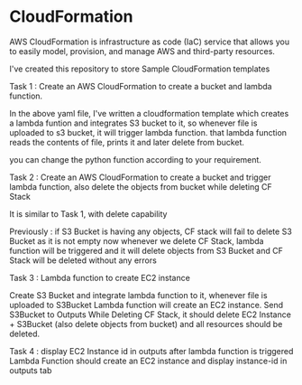 # CloudFormation
AWS CloudFormation is infrastructure as code (IaC) service that allows you to easily model, provision, and manage AWS and third-party resources. 

I've created this repository to store Sample CloudFormation templates


Task 1 : Create an AWS CloudFormation to create a bucket and lambda function.

  In the above yaml file, I've written a cloudformation template which creates a lambda funtion and integrates S3 bucket to it,
  so whenever file is uploaded to s3 bucket, it will trigger lambda function.
  that lambda function reads the contents of file, prints it and later delete from bucket.
  
  you can change the python function according to your requirement. 


Task 2 : Create an AWS CloudFormation to create a bucket and trigger lambda function, also delete the objects from bucket while deleting CF Stack
  
  It is similar to Task 1, with delete capability
  
  Previously : if S3 Bucket is having any objects, CF stack will fail to delete S3 Bucket as it is not empty
  now whenever we delete CF Stack, lambda function will be triggered and it will delete objects from S3 Bucket and CF Stack will be deleted without any errors
  

Task 3 : Lambda function to create EC2 instance
  
  Create S3 Bucket and integrate lambda function to it, whenever file is uploaded to S3Bucket Lambda function will create an EC2 instance.
  Send S3Bucket to Outputs
  While Deleting CF Stack, it should delete EC2 Instance + S3Bucket (also delete objects from bucket) and all resources should be deleted.

Task 4 : display EC2 Instance id in outputs after lambda function is triggered 
  Lambda Function should create an EC2 instance and display instance-id in outputs tab
